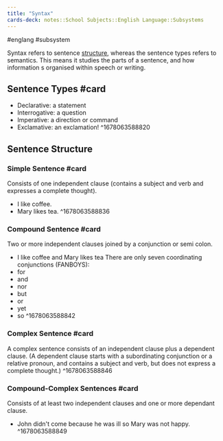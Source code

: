 ```yaml
---
title: "Syntax"
cards-deck: notes::School Subjects::English Language::Subsystems
---
```

#englang #subsystem 

Syntax refers to sentence <u>structure</u>, whereas the sentence types refers to semantics.
This means it studies the parts of a sentence, and how information s organised within speech or writing.

## Sentence Types #card
- Declarative: a statement
- Interrogative: a question
- Imperative: a direction or command
- Exclamative: an exclamation! 
^1678063588820

## Sentence Structure
### Simple Sentence #card
Consists of one independent clause (contains a subject and verb and expresses a complete thought).
- I like coffee.
- Mary likes tea.
^1678063588836

### Compound Sentence #card 
Two or more independent clauses joined by a conjunction or semi colon. 
- I like coffee and Mary likes tea
There are only seven coordinating conjunctions (FANBOYS):
- for
- and
- nor
- but
- or
- yet
- so
^1678063588842

### Complex Sentence #card 
A complex sentence consists of an independent clause plus a dependent clause. (A dependent clause starts with a subordinating conjunction or a relative pronoun, and contains a subject and verb, but does not express a complete thought.)
^1678063588846

### Compound-Complex Sentences #card
Consists of at least two independent clauses and one or more dependant clause.
- John didn't come because he was ill so Mary was not happy.
^1678063588849
